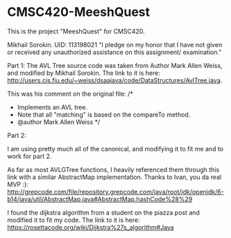 # CMSC420-MeeshQuest
This is the project "MeeshQuest" for CMSC420.

Mikhail Sorokin. UID: 113198021
"I pledge on my honor that I have not given or received any unauthorized assistance on this assignment/ examination."

Part 1: 
The AVL Tree source code was taken from Author Mark Allen Weiss, and modified by Mikhail Sorokin.
The link to it is here: http://users.cis.fiu.edu/~weiss/dsaajava/code/DataStructures/AvlTree.java.

This was his comment on the original file:
/*
 * Implements an AVL tree.
 * Note that all "matching" is based on the compareTo method.
 * @author Mark Allen Weiss
 */


Part 2: 

I am using pretty much all of the canonical, and modifying it to fit me
and to work for part 2.

As far as most AVLGTree functions, I heavily referenced them through this link with a similar AbstractMap implementation.
Thanks to Ivan, you da real MVP :):
http://grepcode.com/file/repository.grepcode.com/java/root/jdk/openjdk/6-b14/java/util/AbstractMap.java#AbstractMap.hashCode%28%29

I found the dijkstra algorithm from a student on the piazza post and modified it to fit my code.
The link to it is here:
https://rosettacode.org/wiki/Dijkstra%27s_algorithm#Java


